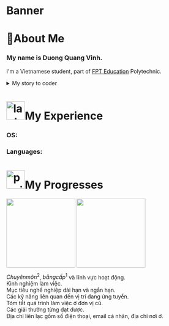 # Banner

# 🤔About Me
### My name is Duong Quang Vinh.
 I'm a Vietnamese student, part of [FPT Education](https://fschool.fpt.edu.vn/en/introduction/fpt-education/) Polytechnic.

<details>
  <summary>My story to coder</summary>
  
  ### First time touch PC
  blah blah...


</details>

# <img align="bottom" width="48" height="48" src="https://img.icons8.com/doodle/48/laptop--v1.png" alt="laptop--v1"/>My Experience
### OS:  
### Languages:

# <img align="bottom" width="48" height="48" src="https://img.icons8.com/doodle/48/positive-dynamic--v1.png" alt="positive-dynamic--v1"/>My Progresses

<img height=180 align="left" src="https://github-readme-stats.vercel.app/api?username=danvainvn&show_icons=true&theme=gruvbox&hide_border=true&border_radius=4.5&hide=commits,issues" />
<img height=180 align="center" src="https://github-readme-stats.vercel.app/api/top-langs?username=anuraghazra&theme=gruvbox&layout=compact&langs_count=6&hide_border=true&border_radius=4.5&card_width=320" />

$Chuyên môn^2$, $bằng cấp^1$ và lĩnh vực hoạt động.  
Kinh nghiệm làm việc.  
Mục tiêu nghề nghiệp dài hạn và ngắn hạn.  
Các kỹ năng liên quan đến vị trí đang ứng tuyển.  
Tóm tắt quá trình làm việc ở đơn vị cũ.  
Các giải thưởng từng đạt được.  
Địa chỉ liên lạc gồm số điện thoại, email cá nhân, địa chỉ nơi ở.  

